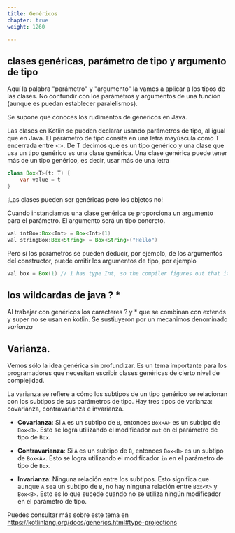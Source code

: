 ```yaml
---
title: Genéricos
chapter: true
weight: 1260

---
```


## clases genéricas, parámetro de tipo  y argumento de tipo
Aquí la palabra "parámetro" y "argumento" la vamos a aplicar a los tipos de las clases. No confundir con los parámetros y argumentos de una función (aunque es puedan establecer paralelismos).

Se supone que conoces los rudimentos de genéricos en Java. 

Las clases en Kotlin se pueden declarar usando  parámetros de tipo, al igual que en Java. El parámetro de tipo consite en una letra mayúscula como T encerrada entre <>. De T decimos que es un tipo genérico y una clase que usa un tipo genérico es una clase genérica. Una clase genérica puede tener más de un tipo genérico, es decir, usar más de una letra
```java
class Box<T>(t: T) {
    var value = t
}
```
¡Las clases pueden ser genéricas pero los objetos no!

Cuando instanciamos una clase genérica se proporciona un argumento para el parámetro. El argumento será un tipo concreto. 
```Java
val intBox:Box<Int> = Box<Int>(1)
val stringBox:Box<String> = Box<String>("Hello")
```
Pero si los parámetros se pueden deducir, por ejemplo, de los argumentos del constructor, puede omitir los argumentos de tipo, por ejemplo

```Java
val box = Box(1) // 1 has type Int, so the compiler figures out that it is Box<Int>
```

## los wildcardas de java ? * 
Al trabajar con genéricos los caracteres ? y * que se combinan con extends y super no se usan en kotlin. Se sustiuyeron por un mecanimos denominado *varianza*

## Varianza.
Vemos sólo la idea genérica sin profundizar. Es un tema importante para los programadores que necesitan escribir clases genéricas de cierto nivel de complejidad. 

La varianza se refiere a cómo los subtipos de un tipo genérico se relacionan con los subtipos de sus parámetros de tipo. Hay tres tipos de varianza: covarianza, contravarianza e invarianza.

- **Covarianza**: Si `A` es un subtipo de `B`, entonces `Box<A>` es un subtipo de `Box<B>`. Esto se logra utilizando el modificador `out` en el parámetro de tipo de `Box`.

- **Contravarianza**: Si `A` es un subtipo de `B`, entonces `Box<B>` es un subtipo de `Box<A>`. Esto se logra utilizando el modificador `in` en el parámetro de tipo de `Box`.

- **Invarianza**: Ninguna relación entre los subtipos. Esto significa que aunque `A` sea un subtipo de `B`, no hay ninguna relación entre `Box<A>` y `Box<B>`. Esto es lo que sucede cuando no se utiliza ningún modificador en el parámetro de tipo.


Puedes consultar más sobre este tema en
https://kotlinlang.org/docs/generics.html#type-projections
